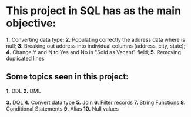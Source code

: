 # This project in SQL has as the main objective:
 **1.** Converting data type; 
 **2.** Populating correctly the address data where is null; 
 **3.** Breaking out address into individual columns (address, city, state);
 **4.** Change Y and N to Yes and No in "Sold as Vacant" field;
 **5.** Removing duplicated lines

## Some topics seen in this project:
 **1.** DDL
 **2.** DML
 
 **3.** DQL
 **4.** Convert data type
 **5.** Join
 **6.** Filter records
 **7.** String Functions
 **8.** Conditional Statements
 **9.** Alias
 **10.** Null values